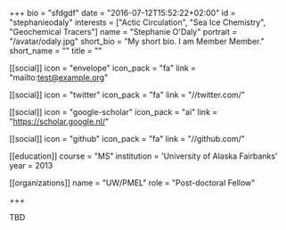 +++
bio = "sfdgdf"
date = "2016-07-12T15:52:22+02:00"
id = "stephanieodaly"
interests = ["Actic Circulation", "Sea Ice Chemistry", "Geochemical Tracers"]
name = "Stephanie O'Daly"
portrait = "/avatar/odaly.jpg"
short_bio = "My short bio. I am Member Member."
short_name = ""
title = ""

[[social]]
    icon = "envelope"
    icon_pack = "fa"
    link = "mailto:test@example.org"

[[social]]
    icon = "twitter"
    icon_pack = "fa"
    link = "//twitter.com/"

[[social]]
    icon = "google-scholar"
    icon_pack = "ai"
    link = "https://scholar.google.nl/"

[[social]]
    icon = "github"
    icon_pack = "fa"
    link = "//github.com/"

[[education]]
    course = "MS"
    institution = 'University of Alaska Fairbanks'
    year = 2013

[[organizations]]
    name = "UW/PMEL"
    role = "Post-doctoral Fellow"

+++

TBD
